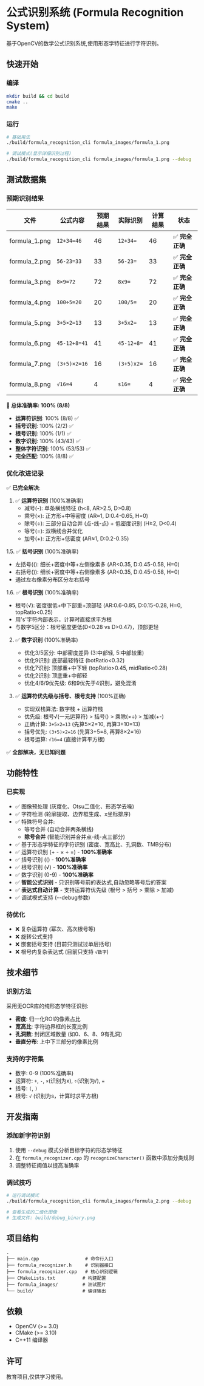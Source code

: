 # 公式识别系统 (Formula Recognition System)

基于OpenCV的数学公式识别系统,使用形态学特征进行字符识别。

## 快速开始

### 编译
```bash
mkdir build && cd build
cmake ..
make
```

### 运行
```bash
# 基础用法
./build/formula_recognition_cli formula_images/formula_1.png

# 调试模式(显示详细识别过程)
./build/formula_recognition_cli formula_images/formula_1.png --debug
```

## 测试数据集

### 预期识别结果

| 文件 | 公式内容 | 预期结果 | 实际识别 | 计算结果 | 状态 |
|------|----------|----------|----------|----------|------|
| formula_1.png | `12+34=46` | 46 | `12+34=` | 46 | ✅ **完全正确** |
| formula_2.png | `56-23=33` | 33 | `56-23=` | 33 | ✅ **完全正确** |
| formula_3.png | `8×9=72` | 72 | `8x9=` | 72 | ✅ **完全正确** |
| formula_4.png | `100÷5=20` | 20 | `100/5=` | 20 | ✅ **完全正确** |
| formula_5.png | `3+5×2=13` | 13 | `3+5x2=` | 13 | ✅ **完全正确** |
| formula_6.png | `45-12+8=41` | 41 | `45-12+8=` | 41 | ✅ **完全正确** |
| formula_7.png | `(3+5)×2=16` | 16 | `(3+5)x2=` | 16 | ✅ **完全正确** |
| formula_8.png | `√16=4` | 4 | `s16=` | 4 | ✅ **完全正确** |

**🎉 总体准确率: 100% (8/8)**
- **运算符识别**: 100% (8/8) ✅
- **括号识别**: 100% (2/2) ✅
- **根号识别**: 100% (1/1) ✅
- **数字识别**: 100% (43/43) ✅
- **整体字符识别**: 100% (53/53) ✅
- **完全匹配**: 100% (8/8) ✅

### 优化改进记录

✅ **已完全解决**:
1. ✅ **运算符识别** (100%准确率)
   - 减号(-): 单条横线特征 (h<8, AR>2.5, D>0.8)
   - 乘号(×): 正方形+中等密度 (AR≈1, D:0.4-0.65, H=0)
   - 除号(÷): 三部分自动合并 (点-线-点) + 低密度识别 (H≥2, D<0.4)
   - 等号(=): 双横线合并优化
   - 加号(+): 正方形+低密度 (AR≈1, D:0.2-0.35)

1.5. ✅ **括号识别** (100%准确率)
   - 左括号((): 细长+密度中等+左侧像素多 (AR<0.35, D:0.45-0.58, H=0)
   - 右括号()): 细长+密度中等+右侧像素多 (AR<0.35, D:0.45-0.58, H=0)
   - 通过左右像素分布区分左右括号

1.6. ✅ **根号识别** (100%准确率)
   - 根号(√): 密度很低+中下部重+顶部轻 (AR:0.6-0.85, D:0.15-0.28, H=0, topRatio<0.25)
   - 用's'字符内部表示，计算时直接求平方根
   - 与数字5区分：根号密度更低(D<0.28 vs D>0.47)，顶部更轻

2. ✅ **数字识别** (100%准确率)
   - 优化3/5区分: 中部密度差异 (3:中部轻, 5:中部较重)
   - 优化9识别: 底部最轻特征 (botRatio<0.32)
   - 优化7识别: 顶部重+中下轻 (topRatio>0.45, midRatio<0.28)
   - 优化2识别: 顶底重+中部轻
   - 优化4/6/9优先级: 6和9优先于4识别，避免混淆

3. ✅ **运算符优先级与括号、根号支持** (100%正确)
   - 实现双栈算法: 数字栈 + 运算符栈
   - 优先级: 根号√(一元运算符) > 括号() > 乘除(×÷) > 加减(+-)
   - 正确计算: `3+5×2=13` (先算5×2=10, 再算3+10=13)
   - 括号优先: `(3+5)×2=16` (先算3+5=8, 再算8×2=16)
   - 根号运算: `√16=4` (直接计算平方根)

✅ **全部解决，无已知问题**

## 功能特性

### 已实现
- ✅ 图像预处理 (灰度化、Otsu二值化、形态学去噪)
- ✅ 字符检测 (轮廓提取、边界框生成、x坐标排序)
- ✅ 特殊符号合并:
  - 等号合并 (自动合并两条横线)
  - **除号合并** (智能识别并合并点-线-点三部分)
- ✅ 基于形态学特征的字符识别 (密度、宽高比、孔洞数、TMB分布)
- ✅ 运算符识别 (+ - × ÷ =) - **100%准确率**
- ✅ 括号识别 (() - **100%准确率**
- ✅ 根号识别 (√) - **100%准确率**
- ✅ 数字识别 (0-9) - **100%准确率**
- ✅ **智能公式识别** - 只识别等号前的表达式,自动忽略等号后的答案
- ✅ **表达式自动计算** - 支持运算符优先级 (根号 > 括号 > 乘除 > 加减)
- ✅ 调试模式支持 (--debug参数)

### 待优化
- ❌ 复杂运算符 (幂次、高次根号等)
- ❌ 旋转公式支持
- ❌ 嵌套括号支持 (目前只测试过单层括号)
- ❌ 根号内复杂表达式 (目前只支持 `√数字`)

## 技术细节

### 识别方法
采用无OCR库的纯形态学特征识别:
- **密度**: 归一化ROI的像素占比
- **宽高比**: 字符边界框的长宽比例
- **孔洞数**: 封闭区域数量 (如0、6、8、9有孔洞)
- **垂直分布**: 上中下三部分的像素比例

### 支持的字符集
- 数字: 0-9 (100%准确率)
- 运算符: `+`, `-`, `×`(识别为x), `÷`(识别为/), `=`
- 括号: `(`, `)`
- 根号: `√` (识别为s，计算时求平方根)

## 开发指南

### 添加新字符识别
1. 使用 `--debug` 模式分析目标字符的形态学特征
2. 在 `formula_recognizer.cpp` 的 `recognizeCharacter()` 函数中添加分类规则
3. 调整特征阈值以提高准确率

### 调试技巧
```bash
# 运行调试模式
./build/formula_recognition_cli formula_images/formula_2.png --debug

# 查看生成的二值化图像
# 生成文件: build/debug_binary.png
```

## 项目结构
```
.
├── main.cpp                 # 命令行入口
├── formula_recognizer.h     # 识别器接口
├── formula_recognizer.cpp   # 核心识别逻辑
├── CMakeLists.txt          # 构建配置
├── formula_images/         # 测试图片
└── build/                  # 编译输出
```

## 依赖
- OpenCV (>= 3.0)
- CMake (>= 3.10)
- C++11 编译器

## 许可
教育项目,仅供学习使用。
